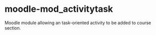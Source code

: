 # moodle-mod_activitytask
Moodle module allowing an task-oriented activity to be added to course section.

